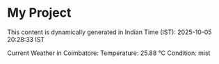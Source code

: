 # My Project

This content is dynamically generated in Indian Time (IST): 2025-10-05 20:28:33 IST


Current Weather in Coimbatore:
Temperature: 25.88 °C
Condition: mist

